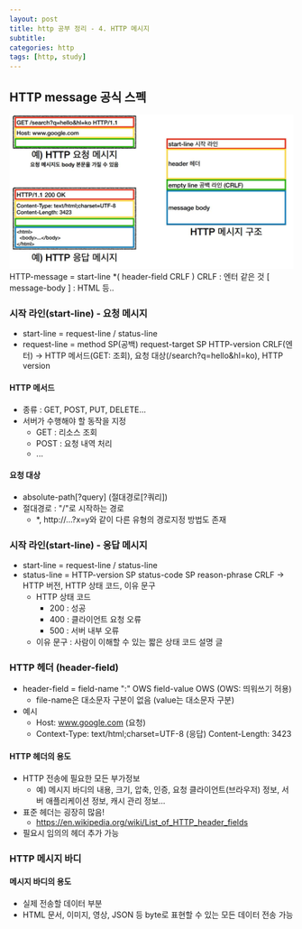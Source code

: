 ```yaml
---
layout: post
title: http 공부 정리 - 4. HTTP 메시지
subtitle: 
categories: http
tags: [http, study]
---
```


## HTTP message 공식 스펙
![](/img/http-message-structure.JPG)
HTTP-message =
start-line
*( header-field CRLF )
CRLF                    : 엔터 같은 것
[ message-body ]        : HTML 등..

### 시작 라인(start-line) - 요청 메시지
 - start-line = request-line / status-line
 - request-line = method SP(공백) request-target SP HTTP-version CRLF(엔터)
 -> HTTP 메서드(GET: 조회), 요청 대상(/search?q=hello&hl=ko), HTTP version

#### HTTP 메서드
 - 종류 : GET, POST, PUT, DELETE...
 - 서버가 수행해야 할 동작을 지정
   - GET : 리소스 조회
   - POST : 요청 내역 처리
   - ...

#### 요청 대상
 - absolute-path[?query] (절대경로[?쿼리])
 - 절대경로 : "/"로 시작하는 경로
   - *, http://...?x=y와 같이 다른 유형의 경로지정 방법도 존재


### 시작 라인(start-line) - 응답 메시지
 - start-line = request-line / status-line
 - status-line = HTTP-version SP status-code SP reason-phrase CRLF
 -> HTTP 버전, HTTP 상태 코드, 이유 문구
   - HTTP 상태 코드
     - 200 : 성공
     - 400 : 클라이언트 요청 오류
     - 500 : 서버 내부 오류
   - 이유 문구 : 사람이 이해할 수 있는 짧은 상태 코드 설명 글

### HTTP 헤더 (header-field)
 - header-field = field-name ":" OWS field-value OWS (OWS: 띄워쓰기 허용)
   - file-name은 대소문자 구분이 없음 (value는 대소문자 구분)
 - 예시 
   - Host: www.google.com (요청)
   - Context-Type: text/html;charset=UTF-8 (응답)
     Content-Length: 3423

#### HTTP 헤더의 용도
  - HTTP 전송에 필요한 모든 부가정보
    - 예) 메시지 바디의 내용, 크기, 압축, 인증, 요청 클라이언트(브라우저) 정보, 서버 애플리케이션 정보, 캐시 관리 정보...
  - 표준 헤더는 굉장히 많음!
    - https://en.wikipedia.org/wiki/List_of_HTTP_header_fields
  - 필요시 임의의 헤더 추가 가능

### HTTP 메시지 바디
#### 메시지 바디의 용도
 - 실제 전송할 데이터 부분
 - HTML 문서, 이미지, 영상, JSON 등 byte로 표현할 수 있는 모든 데이터 전송 가능
